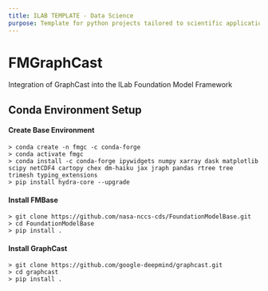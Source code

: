 ```yaml
---
title: ILAB TEMPLATE - Data Science
purpose: Template for python projects tailored to scientific applications (e.g., machine model)
---
```


# FMGraphCast

Integration of GraphCast into the ILab Foundation Model Framework

## Conda Environment Setup

#### Create Base Environment
    > conda create -n fmgc -c conda-forge 
    > conda activate fmgc
    > conda install -c conda-forge ipywidgets numpy xarray dask matplotlib scipy netCDF4 cartopy chex dm-haiku jax jraph pandas rtree tree trimesh typing_extensions 
    > pip install hydra-core --upgrade

#### Install FMBase
    > git clone https://github.com/nasa-nccs-cds/FoundationModelBase.git
    > cd FoundationModelBase
    > pip install .

#### Install GraphCast
    > git clone https://github.com/google-deepmind/graphcast.git
    > cd graphcast
    > pip install .